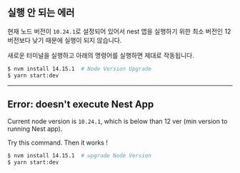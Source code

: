 ## 실행 안 되는 에러

현재 노드 버전이 `10.24.1`로 설정되어 있어서 nest 앱을 실행하기 위한 최소 버전인 12 버전보다 낮기 때문에 실행이 되지 않습니다.

새로운 터미널을 실행하고 아래의 명령어를 실행하면 제대로 작동됩니다.

```bash
$ nvm install 14.15.1  # Node Version Upgrade
$ yarn start:dev
```

---

## Error: doesn't execute Nest App

Current node version is `10.24.1`, which is below than 12 ver (min version to running Nest app).

Try this command. Then it works !

```bash
$ nvm install 14.15.1  # upgrade Node Version
$ yarn start:dev
```
